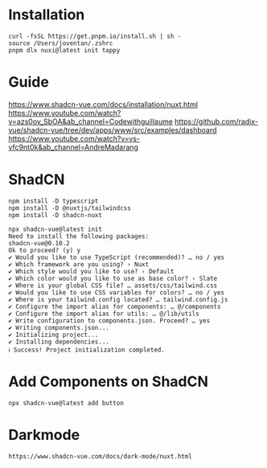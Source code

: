 # Installation
```
curl -fsSL https://get.pnpm.io/install.sh | sh -
source /Users/joventan/.zshrc
pnpm dlx nuxi@latest init tappy
```

# Guide

https://www.shadcn-vue.com/docs/installation/nuxt.html
https://www.youtube.com/watch?v=azs0ov_SbOA&ab_channel=Codewithguillaume
https://github.com/radix-vue/shadcn-vue/tree/dev/apps/www/src/examples/dashboard
https://www.youtube.com/watch?v=vs-vfc9nt0k&ab_channel=AndreMadarang

# ShadCN

```
npm install -D typescript
npm install -D @nuxtjs/tailwindcss
npm install -D shadcn-nuxt

npx shadcn-vue@latest init 
Need to install the following packages:
shadcn-vue@0.10.2
Ok to proceed? (y) y
✔ Would you like to use TypeScript (recommended)? … no / yes
✔ Which framework are you using? › Nuxt
✔ Which style would you like to use? › Default
✔ Which color would you like to use as base color? › Slate
✔ Where is your global CSS file? … assets/css/tailwind.css
✔ Would you like to use CSS variables for colors? … no / yes
✔ Where is your tailwind.config located? … tailwind.config.js
✔ Configure the import alias for components: … @/components
✔ Configure the import alias for utils: … @/lib/utils
✔ Write configuration to components.json. Proceed? … yes                                                                                                                                                                                                                                                                          
✔ Writing components.json...
✔ Initializing project...
✔ Installing dependencies...
ℹ Success! Project initialization completed.   
```

# Add Components on ShadCN
```
npx shadcn-vue@latest add button
```

# Darkmode
```
https://www.shadcn-vue.com/docs/dark-mode/nuxt.html

